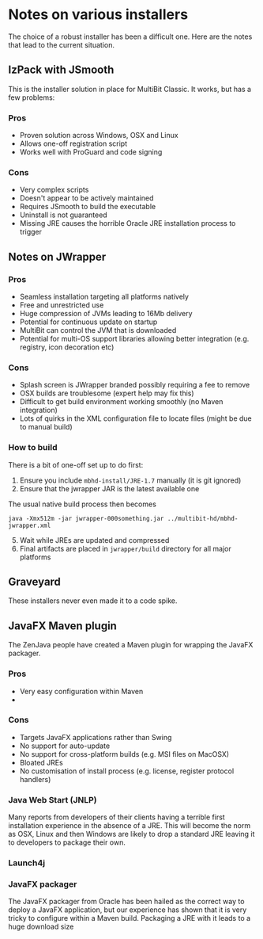 # Notes on various installers

The choice of a robust installer has been a difficult one. Here are the notes that lead to the current situation.

## IzPack with JSmooth

This is the installer solution in place for MultiBit Classic. It works, but has a few problems:

### Pros

* Proven solution across Windows, OSX and Linux
* Allows one-off registration script
* Works well with ProGuard and code signing

### Cons

* Very complex scripts
* Doesn't appear to be actively maintained
* Requires JSmooth to build the executable
* Uninstall is not guaranteed
* Missing JRE causes the horrible Oracle JRE installation process to trigger

## Notes on JWrapper

### Pros

* Seamless installation targeting all platforms natively
* Free and unrestricted use
* Huge compression of JVMs leading to 16Mb delivery
* Potential for continuous update on startup
* MultiBit can control the JVM that is downloaded
* Potential for multi-OS support libraries allowing better integration (e.g. registry, icon decoration etc)

### Cons

* Splash screen is JWrapper branded possibly requiring a fee to remove
* OSX builds are troublesome (expert help may fix this)
* Difficult to get build environment working smoothly (no Maven integration)
* Lots of quirks in the XML configuration file to locate files (might be due to manual build)

### How to build

There is a bit of one-off set up to do first:

1. Ensure you include `mbhd-install/JRE-1.7` manually (it is git ignored)
2. Ensure that the jwrapper JAR is the latest available one

The usual native build process then becomes

```
java -Xmx512m -jar jwrapper-000something.jar ../multibit-hd/mbhd-jwrapper.xml
```

5. Wait while JREs are updated and compressed
6. Final artifacts are placed in `jwrapper/build` directory for all major platforms

## Graveyard

These installers never even made it to a code spike.

## JavaFX Maven plugin

The ZenJava people have created a Maven plugin for wrapping the JavaFX packager.

### Pros

* Very easy configuration within Maven
*

### Cons

* Targets JavaFX applications rather than Swing
* No support for auto-update
* No support for cross-platform builds (e.g. MSI files on MacOSX)
* Bloated JREs
* No customisation of install process (e.g. license, register protocol handlers)

### Java Web Start (JNLP)

Many reports from developers of their clients having a terrible first installation experience in
the absence of a JRE. This will become the norm as OSX, Linux and then Windows are likely to drop
a standard JRE leaving it to developers to package their own.

### Launch4j

### JavaFX packager

The JavaFX packager from Oracle has been hailed as the correct way to deploy a JavaFX application,
but our experience has shown that it is very tricky to configure within a Maven build. Packaging a
JRE with it leads to a huge download size


